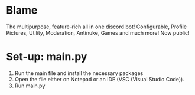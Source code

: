 # Blame 
The multipurpose, feature-rich all in one discord bot! Configurable, Profile Pictures, Utility, Moderation, Antinuke, Games and much more! Now public!

# Set-up: main.py

1. Run the main file and install the necessary packages
2. Open the file either on Notepad or an IDE (VSC (Visual Studio Code)).
3. Run main.py
